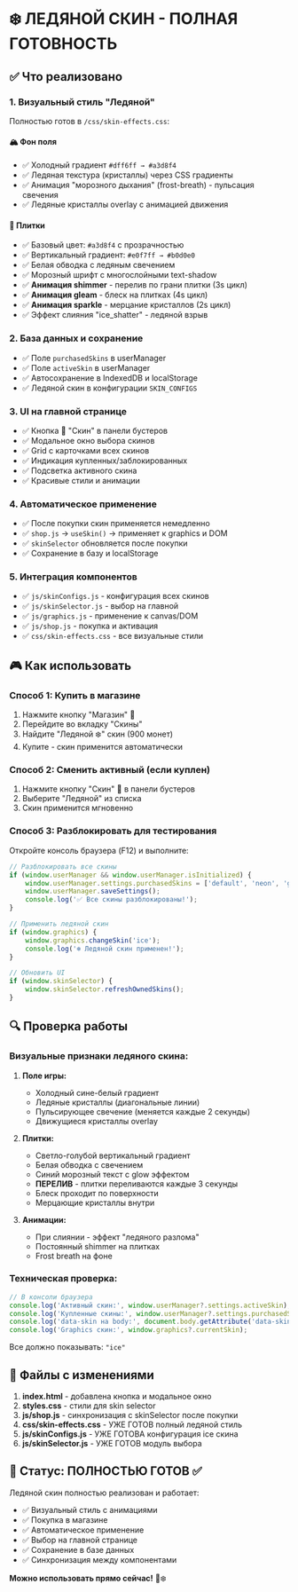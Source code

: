 # ❄️ ЛЕДЯНОЙ СКИН - ПОЛНАЯ ГОТОВНОСТЬ

## ✅ Что реализовано

### 1. **Визуальный стиль "Ледяной"** 
Полностью готов в `/css/skin-effects.css`:

#### 🏔️ Фон поля
- ✅ Холодный градиент `#dff6ff → #a3d8f4`
- ✅ Ледяная текстура (кристаллы) через CSS градиенты
- ✅ Анимация "морозного дыхания" (frost-breath) - пульсация свечения
- ✅ Ледяные кристаллы overlay с анимацией движения

#### 🧊 Плитки
- ✅ Базовый цвет: `#a3d8f4` с прозрачностью
- ✅ Вертикальный градиент: `#e0f7ff → #b0d0e0`
- ✅ Белая обводка с ледяным свечением
- ✅ Морозный шрифт с многослойными text-shadow
- ✅ **Анимация shimmer** - перелив по грани плитки (3s цикл)
- ✅ **Анимация gleam** - блеск на плитках (4s цикл)  
- ✅ **Анимация sparkle** - мерцание кристаллов (2s цикл)
- ✅ Эффект слияния "ice_shatter" - ледяной взрыв

### 2. **База данных и сохранение**
- ✅ Поле `purchasedSkins` в userManager
- ✅ Поле `activeSkin` в userManager
- ✅ Автосохранение в IndexedDB и localStorage
- ✅ Ледяной скин в конфигурации `SKIN_CONFIGS`

### 3. **UI на главной странице**
- ✅ Кнопка 🎨 "Скин" в панели бустеров
- ✅ Модальное окно выбора скинов
- ✅ Grid с карточками всех скинов
- ✅ Индикация купленных/заблокированных
- ✅ Подсветка активного скина
- ✅ Красивые стили и анимации

### 4. **Автоматическое применение**
- ✅ После покупки скин применяется немедленно
- ✅ `shop.js` → `useSkin()` → применяет к graphics и DOM
- ✅ `skinSelector` обновляется после покупки
- ✅ Сохранение в базу и localStorage

### 5. **Интеграция компонентов**
- ✅ `js/skinConfigs.js` - конфигурация всех скинов
- ✅ `js/skinSelector.js` - выбор на главной
- ✅ `js/graphics.js` - применение к canvas/DOM
- ✅ `js/shop.js` - покупка и активация
- ✅ `css/skin-effects.css` - все визуальные стили

## 🎮 Как использовать

### Способ 1: Купить в магазине
1. Нажмите кнопку "Магазин" 🛒
2. Перейдите во вкладку "Скины"
3. Найдите "Ледяной ❄️" скин (900 монет)
4. Купите - скин применится автоматически

### Способ 2: Сменить активный (если куплен)
1. Нажмите кнопку "Скин" 🎨 в панели бустеров
2. Выберите "Ледяной" из списка
3. Скин применится мгновенно

### Способ 3: Разблокировать для тестирования
Откройте консоль браузера (F12) и выполните:

```javascript
// Разблокировать все скины
if (window.userManager && window.userManager.isInitialized) {
    window.userManager.settings.purchasedSkins = ['default', 'neon', 'gold', 'space', 'nature', 'fire', 'ice', 'rainbow'];
    window.userManager.saveSettings();
    console.log('✅ Все скины разблокированы!');
}

// Применить ледяной скин
if (window.graphics) {
    window.graphics.changeSkin('ice');
    console.log('❄️ Ледяной скин применен!');
}

// Обновить UI
if (window.skinSelector) {
    window.skinSelector.refreshOwnedSkins();
}
```

## 🔍 Проверка работы

### Визуальные признаки ледяного скина:
1. **Поле игры:**
   - Холодный сине-белый градиент
   - Ледяные кристаллы (диагональные линии)
   - Пульсирующее свечение (меняется каждые 2 секунды)
   - Движущиеся кристаллы overlay

2. **Плитки:**
   - Светло-голубой вертикальный градиент
   - Белая обводка с свечением
   - Синий морозный текст с glow эффектом
   - **ПЕРЕЛИВ** - плитки переливаются каждые 3 секунды
   - Блеск проходит по поверхности
   - Мерцающие кристаллы внутри

3. **Анимации:**
   - При слиянии - эффект "ледяного разлома"
   - Постоянный shimmer на плитках
   - Frost breath на фоне

### Техническая проверка:
```javascript
// В консоли браузера
console.log('Активный скин:', window.userManager?.settings.activeSkin);
console.log('Купленные скины:', window.userManager?.settings.purchasedSkins);
console.log('data-skin на body:', document.body.getAttribute('data-skin'));
console.log('Graphics скин:', window.graphics?.currentSkin);
```

Все должно показывать: `"ice"`

## 📁 Файлы с изменениями

1. **index.html** - добавлена кнопка и модальное окно
2. **styles.css** - стили для skin selector
3. **js/shop.js** - синхронизация с skinSelector после покупки
4. **css/skin-effects.css** - УЖЕ ГОТОВ полный ледяной стиль
5. **js/skinConfigs.js** - УЖЕ ГОТОВА конфигурация ice скина
6. **js/skinSelector.js** - УЖЕ ГОТОВ модуль выбора

## 🎯 Статус: ПОЛНОСТЬЮ ГОТОВ ✅

Ледяной скин полностью реализован и работает:
- ✅ Визуальный стиль с анимациями
- ✅ Покупка в магазине
- ✅ Автоматическое применение
- ✅ Выбор на главной странице
- ✅ Сохранение в базе данных
- ✅ Синхронизация между компонентами

**Можно использовать прямо сейчас!** 🎉❄️
